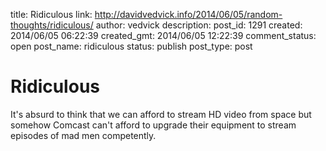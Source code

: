 title: Ridiculous
link: http://davidvedvick.info/2014/06/05/random-thoughts/ridiculous/
author: vedvick
description: 
post_id: 1291
created: 2014/06/05 06:22:39
created_gmt: 2014/06/05 12:22:39
comment_status: open
post_name: ridiculous
status: publish
post_type: post

# Ridiculous

It's absurd to think that we can afford to stream HD video from space but somehow Comcast can't afford to upgrade their equipment to stream episodes of mad men competently.